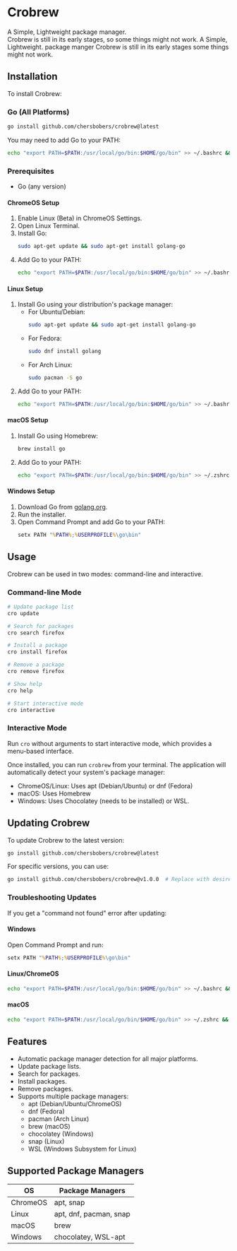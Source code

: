# Crobrew

A Simple, Lightweight package manager.  
Crobrew is still in its early stages, so some things might not work.
A Simple, Lightweight. package manger
Crobrew is still in its early stages some things might not work.

## Installation

To install Crobrew:

### Go (All Platforms)
```bash
go install github.com/chersbobers/crobrew@latest
```

You may need to add Go to your PATH:
```bash
echo "export PATH=$PATH:/usr/local/go/bin:$HOME/go/bin" >> ~/.bashrc && source ~/.bashrc
```

### Prerequisites

- Go (any version)

#### ChromeOS Setup
1. Enable Linux (Beta) in ChromeOS Settings.
2. Open Linux Terminal.
3. Install Go:
   ```bash
   sudo apt-get update && sudo apt-get install golang-go
   ```
4. Add Go to your PATH:
   ```bash
   echo "export PATH=$PATH:/usr/local/go/bin:$HOME/go/bin" >> ~/.bashrc && source ~/.bashrc
   ```

#### Linux Setup
1. Install Go using your distribution's package manager:
   - For Ubuntu/Debian:
     ```bash
     sudo apt-get update && sudo apt-get install golang-go
     ```
   - For Fedora:
     ```bash
     sudo dnf install golang
     ```
   - For Arch Linux:
     ```bash
     sudo pacman -S go
     ```
2. Add Go to your PATH:
   ```bash
   echo "export PATH=$PATH:/usr/local/go/bin:$HOME/go/bin" >> ~/.bashrc && source ~/.bashrc
   ```

#### macOS Setup
1. Install Go using Homebrew:
   ```bash
   brew install go
   ```
2. Add Go to your PATH:
   ```bash
   echo "export PATH=$PATH:/usr/local/go/bin:$HOME/go/bin" >> ~/.zshrc && source ~/.zshrc
   ```

#### Windows Setup
1. Download Go from [golang.org](https://golang.org/dl/).
2. Run the installer.
3. Open Command Prompt and add Go to your PATH:
   ```cmd
   setx PATH "%PATH%;%USERPROFILE%\go\bin"
   ```

## Usage

Crobrew can be used in two modes: command-line and interactive.

### Command-line Mode

```bash
# Update package list
cro update

# Search for packages
cro search firefox

# Install a package
cro install firefox

# Remove a package
cro remove firefox

# Show help
cro help

# Start interactive mode
cro interactive
```

### Interactive Mode

Run `cro` without arguments to start interactive mode, which provides a menu-based interface.

Once installed, you can run `crobrew` from your terminal. The application will automatically detect your system's package manager:

- ChromeOS/Linux: Uses apt (Debian/Ubuntu) or dnf (Fedora)
- macOS: Uses Homebrew
- Windows: Uses Chocolatey (needs to be installed) or WSL.

## Updating Crobrew

To update Crobrew to the latest version:

```bash
go install github.com/chersbobers/crobrew@latest
```

For specific versions, you can use:
```bash
go install github.com/chersbobers/crobrew@v1.0.0  # Replace with desired version
```

### Troubleshooting Updates

If you get a "command not found" error after updating:

#### Windows
Open Command Prompt and run:
```cmd
setx PATH "%PATH%;%USERPROFILE%\go\bin"
```

#### Linux/ChromeOS
```bash
echo "export PATH=$PATH:/usr/local/go/bin:$HOME/go/bin" >> ~/.bashrc && source ~/.bashrc
```

#### macOS
```bash
echo "export PATH=$PATH:/usr/local/go/bin/$HOME/go/bin" >> ~/.zshrc && source ~/.zshrc
```

## Features

- Automatic package manager detection for all major platforms.
- Update package lists.
- Search for packages.
- Install packages.
- Remove packages.
- Supports multiple package managers:
  - apt (Debian/Ubuntu/ChromeOS)
  - dnf (Fedora)
  - pacman (Arch Linux)
  - brew (macOS)
  - chocolatey (Windows)
  - snap (Linux)
  - WSL (Windows Subsystem for Linux)

## Supported Package Managers

| OS         | Package Managers       |
|------------|-------------------------|
| ChromeOS   | apt, snap               |
| Linux      | apt, dnf, pacman, snap  |
| macOS      | brew                    |
| Windows    | chocolatey, WSL-apt     |
